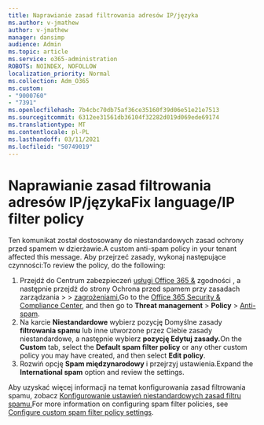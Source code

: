 ```yaml
---
title: Naprawianie zasad filtrowania adresów IP/języka
ms.author: v-jmathew
author: v-jmathew
manager: dansimp
audience: Admin
ms.topic: article
ms.service: o365-administration
ROBOTS: NOINDEX, NOFOLLOW
localization_priority: Normal
ms.collection: Adm_O365
ms.custom:
- "9000760"
- "7391"
ms.openlocfilehash: 7b4cbc70db75af36ce35160f39d06e51e21e7513
ms.sourcegitcommit: 6312ee31561db36104f32282d019d069ede69174
ms.translationtype: MT
ms.contentlocale: pl-PL
ms.lasthandoff: 03/11/2021
ms.locfileid: "50749019"
---
```

# <a name="fix-languageip-filter-policy"></a><span data-ttu-id="fb2b8-102">Naprawianie zasad filtrowania adresów IP/języka</span><span class="sxs-lookup"><span data-stu-id="fb2b8-102">Fix language/IP filter policy</span></span>

<span data-ttu-id="fb2b8-103">Ten komunikat został dostosowany do niestandardowych zasad ochrony przed spamem w dzierżawie.</span><span class="sxs-lookup"><span data-stu-id="fb2b8-103">A custom anti-spam policy in your tenant affected this message.</span></span> <span data-ttu-id="fb2b8-104">Aby przejrzeć zasady, wykonaj następujące czynności:</span><span class="sxs-lookup"><span data-stu-id="fb2b8-104">To review the policy, do the following:</span></span>

1. <span data-ttu-id="fb2b8-105">Przejdź do Centrum zabezpieczeń [usługi Office 365 &](https://go.microsoft.com/fwlink/p/?linkid=2077143) zgodności , a następnie przejdź do strony Ochrona przed spamem przy zasadach zarządzania  >    >  [zagrożeniami.](https://go.microsoft.com/fwlink/?linkid=2101518)</span><span class="sxs-lookup"><span data-stu-id="fb2b8-105">Go to the [Office 365 Security & Compliance Center](https://go.microsoft.com/fwlink/p/?linkid=2077143), and then go to **Threat management** > **Policy** > [Anti-spam](https://go.microsoft.com/fwlink/?linkid=2101518).</span></span>
2. <span data-ttu-id="fb2b8-106">Na karcie **Niestandardowe** wybierz pozycję Domyślne zasady **filtrowania spamu** lub inne utworzone przez Ciebie zasady niestandardowe, a następnie wybierz **pozycję Edytuj zasady.**</span><span class="sxs-lookup"><span data-stu-id="fb2b8-106">On the **Custom** tab, select the **Default spam filter policy** or any other custom policy you may have created, and then select **Edit policy**.</span></span>
3. <span data-ttu-id="fb2b8-107">Rozwiń opcję **Spam międzynarodowy** i przejrzyj ustawienia.</span><span class="sxs-lookup"><span data-stu-id="fb2b8-107">Expand the **International spam** option and review the settings.</span></span>

<span data-ttu-id="fb2b8-108">Aby uzyskać więcej informacji na temat konfigurowania zasad filtrowania spamu, zobacz [Konfigurowanie ustawień niestandardowych zasad filtru spamu.](https://go.microsoft.com/fwlink/?linkid=2101054)</span><span class="sxs-lookup"><span data-stu-id="fb2b8-108">For more information on configuring spam filter policies, see [Configure custom spam filter policy settings](https://go.microsoft.com/fwlink/?linkid=2101054).</span></span>
